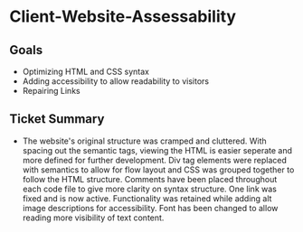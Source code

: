 # Client-Website-Assessability

## Goals

* Optimizing HTML and CSS syntax 
* Adding accessibility to allow readability to visitors
* Repairing Links

## Ticket Summary

* The website's original structure was cramped and cluttered. With spacing out the semantic tags, viewing the HTML is easier seperate and more defined for further development. Div tag elements were replaced with semantics to allow for flow layout and CSS was grouped together to follow the HTML structure. Comments have been placed throughout each code file to give more clarity on syntax structure. One link was fixed and is now active. Functionality was retained while adding alt image descriptions for accessibility. Font has been changed to allow reading more visibility of text content.
